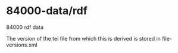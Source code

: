 # 84000-data/rdf

84000 rdf data

The version of the tei file from which this is derived is stored in file-versions.xml
